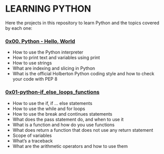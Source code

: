 # LEARNING PYTHON
Here the projects in this repository to learn Python and the topics covered by each one:

### [0x00. Python - Hello, World](https://github.com/Valentinaga1/holbertonschool-higher_level_programming/tree/master/0x00-python-hello_world "0x00-python-hello_world")
- How to use the Python interpreter
- How to print text and variables using print
- How to use strings
- What are indexing and slicing in Python
- What is the official Holberton Python coding style and how to check your code with PEP 8

### [0x01-python-if_else_loops_functions](https://github.com/Valentinaga1/holbertonschool-higher_level_programming/tree/master/0x01-python-if_else_loops_functions "0x01-python-if_else_loops_functions")
- How to use the if, if ... else statements
- How to use the while and for loops
- How to use the break and continues statements
- What does the pass statement do, and when to use it
- What is a function and how do you use functions
- What does return a function that does not use any return statement
- Scope of variables
- What’s a traceback
- What are the arithmetic operators and how to use them
